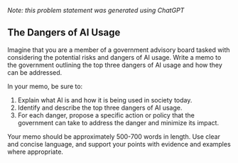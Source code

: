 _Note: this problem statement was generated using ChatGPT_


## The Dangers of AI Usage

Imagine that you are a member of a government advisory board tasked with considering the potential risks and dangers of AI usage. Write a memo to the government outlining the top three dangers of AI usage and how they can be addressed.

In your memo, be sure to:

1. Explain what AI is and how it is being used in society today.
2. Identify and describe the top three dangers of AI usage.
3. For each danger, propose a specific action or policy that the government can take to address the danger and minimize its impact.

Your memo should be approximately 500-700 words in length. Use clear and concise language, and support your points with evidence and examples where appropriate.
